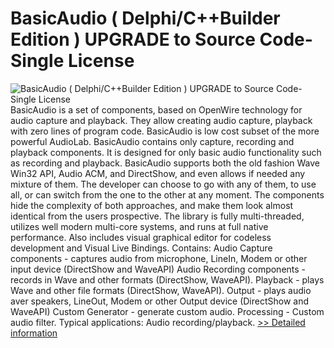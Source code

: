 # BasicAudio ( Delphi/C++Builder Edition ) UPGRADE to Source Code-Single License
![BasicAudio ( Delphi/C++Builder Edition ) UPGRADE to Source Code-Single License](https://mycommerce.akamaized.net/api/pimages/P300236997/BIG/300236997.JPG)
BasicAudio is a set of components, based on OpenWire technology for audio capture and playback. They allow creating audio capture, playback with zero lines of program code.
BasicAudio is low cost subset of the more powerful AudioLab. BasicAudio contains only capture, recording and playback components. It is designed for only basic audio functionality such as recording and playback.
BasicAudio supports both the old fashion Wave Win32 API, Audio ACM, and DirectShow, and even allows if needed any mixture of them. The developer can choose to go with any of them, to use all, or can switch from the one to the other at any moment. The components hide the complexity of both approaches, and make them look almost identical from the users prospective.
The library is fully multi-threaded, utilizes well modern multi-core systems, and runs at full native performance.
Also includes visual graphical editor for codeless development and Visual Live Bindings.
Contains:
Audio Capture components - captures audio from microphone, LineIn, Modem or other input device (DirectShow and WaveAPI)
Audio Recording components - records in Wave and other formats (DirectShow, WaveAPI).
Playback - plays Wave and other file formats (DirectShow, WaveAPI).
Output - plays audio aver speakers, LineOut, Modem or other Output device (DirectShow and WaveAPI)
Custom Generator - generate custom audio.
Processing - Custom audio filter.
Typical applications:
Audio recording/playback.
[>> Detailed information](https://secure.shareit.com/shareit/product.html?productid=300236997&affiliateid=200057808)